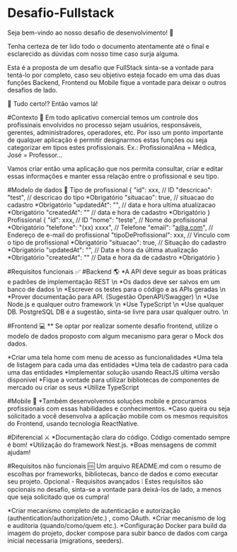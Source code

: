 # Desafio-Fullstack
Seja bem-vindo ao nosso desafio de desenvolvimento! 🙌

Tenha certeza de ter lido todo o documento atentamente até o final e esclarecido as dúvidas com nosso time caso surja alguma.

Esta é a proposta de um desafio que FullStack sinta-se a vontade para tentá-lo por completo, caso seu objetivo esteja focado em uma das duas funções Backend, Frontend ou Mobile fique a vontade para deixar o outros desafios de lado.

🚀 Tudo certo!? Então vamos lá!

#Contexto 🎲
Em todo aplicativo comercial temos um controle dos profissinais envolvidos no processo sejam usuários, responsáveis, gerentes, administradores, operadores, etc. Por isso um ponto importante de qualquer aplicação é permitir designarmos estas funções ou seja categorizar em tipos estes profissionais. Ex.: ProfissionalAna = Médica, José = Professor...

Vamos criar então uma aplicação que nos permita consultar, criar e editar essas informações e manter essa relação entre o profissional e seu tipo.

#Modelo de dados 📝
Tipo de profissional
{
  "id": xxx,                  // ID 
  "descricao": "test",        // descricao do tipo *Obrigatório
  "situacao": true,           // situacao do cadastro *Obrigatório
  "updatedAt": "",            // data e hora ultima atualizacao *Obrigatório
  "createdAt": ""             // data e hora de cadastro *Obrigatório
}
Profissional
{
    "id": xxx,                   // ID
    "nome": "teste",             // Nome do profisisonal *Obrigatório
    "telefone": "(xx) xxxx",     // Telefone
    "email": "a@a.com",          // Endereço de e-mail do profissional
    "tipoDeProfissional": xxx,   // Vinculo com o tipo de profissional *Obrigatório
    "situacao": true,            // Situação do cadastro *Obrigatório
    "updatedAt": "",             // Data e hora da última atualização *Obrigatório
    "createdAt": ""              // Data e hora da de cadastro *Obrigatório
}

#Requisitos funcionais ✅
#Backend 🌎
*A API deve seguir as boas práticas e padrões de implementação REST \n
*Os dados deve ser salvos em um banco de dados \n
*Escrever os testes para o código e as APIs geradas \n
*Prover documentação para API. (Sugestão OpenAPI/Swagger) \n
*Use Node.js e qualquer outro framework \n
*Use TypeScript \n
*Use qualquer DB. PostgreSQL DB é a sugestão, sinta-se livre para usar qualquer outro. \n

#Frontend 💻
** Se optar por realizar somente desafio frontend, utilize o modelo de dados proposto com algum mecanismo para gerar o Mock dos dados.

*Criar uma tela home com menu de acesso as funcionalidades
*Uma tela de listagem para cada uma das entidades
*Uma tela de cadastro para cada uma das entidades
*Implementar solução usando ReactJS ultima versão disponível
*Fique a vontade para utilizar bibliotecas de componentes de mercado ou criar os seus
*Utilize TypeScript

#Mobile 📱
*Também desenvolvemos soluções mobile e procuramos profissionais com essas habilidades e conhecimentos.
*Caso queira ou seja solicitado a você desenvolva a aplicação mobile com os mesmos requisitos do Frontend, usando tecnologia ReactNative.

#Diferencial ⚔️
*Documentação clara do código. Código comentado sempre é bom!
*Utilização do framework Nest.js.
*Boas mensagens de commit ajudam!

#Requisitos não funcionais 🆒
Um arquivo README.md com o resumo de escolhas por frameworks, bibliotecas, banco de dados e como executar seu projeto.
Opcional - Requisitos avançados ❕
Estes requisitos são opcionais no desafio, sinta-se a vontade para deixá-los de lado, a menos que seja solicitado que os cumpra!

*Criar mecanismo completo de autenticação e autorização (authentication/authorization/etc.) , como OAuth.
*Criar mecanismo de log e auditoria (quando/como/quem etc.).
*Configuração Docker para build da imagem do projeto, docker compose para subir banco de dados com carga inicial necessaria (migrations, seeders).


